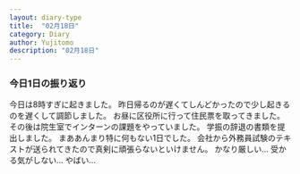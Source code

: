 ```yaml
---
layout: diary-type
title:  "02月18日"
category: Diary
author: Yujitomo
description: "02月18日"
---
```




### 今日1日の振り返り

今日は8時すぎに起きました。
昨日帰るのが遅くてしんどかったので少し起きるのを遅くして調節しました。
お昼に区役所に行って住民票を取ってきました。
その後は院生室でインターンの課題をやっていました。
学振の辞退の書類を提出しました。
まああんまり特に何もない1日でした。
会社から外務員試験のテキストが送られてきたので真剣に頑張らないといけません。
かなり厳しい... 受かる気がしない... やばい... 
